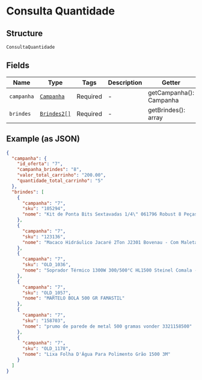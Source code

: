 
# Consulta Quantidade

## Structure

`ConsultaQuantidade`

## Fields

| Name | Type | Tags | Description | Getter | Setter |
|  --- | --- | --- | --- | --- | --- |
| `campanha` | [`Campanha`](../../doc/models/campanha.md) | Required | - | getCampanha(): Campanha | setCampanha(Campanha campanha): void |
| `brindes` | [`Brindes2[]`](../../doc/models/brindes-2.md) | Required | - | getBrindes(): array | setBrindes(array brindes): void |

## Example (as JSON)

```json
{
  "campanha": {
    "id_oferta": "7",
    "campanha_brindes": "8",
    "valor_total_carrinho": "200.00",
    "quantidade_total_carrinho": "5"
  },
  "brindes": [
    {
      "campanha": "7",
      "sku": "105294",
      "nome": "Kit de Ponta Bits Sextavadas 1/4\" 061796 Robust 8 Peças"
    },
    {
      "campanha": "7",
      "sku": "123136",
      "nome": "Macaco Hidráulico Jacaré 2Ton J2301 Bovenau - Com Maleta"
    },
    {
      "campanha": "7",
      "sku": "OLD_1036",
      "nome": "Soprador Térmico 1300W 300/500°C HL1500 Steinel Comala - 127 Volts"
    },
    {
      "campanha": "7",
      "sku": "OLD_1057",
      "nome": "MARTELO BOLA 500 GR FAMASTIL"
    },
    {
      "campanha": "7",
      "sku": "158703",
      "nome": "prumo de parede de metal 500 gramas vonder 3321158500"
    },
    {
      "campanha": "7",
      "sku": "OLD_1178",
      "nome": "Lixa Folha D'Água Para Polimento Grão 1500 3M"
    }
  ]
}
```

